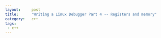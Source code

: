```yaml
---
layout:     post
title:      "Writing a Linux Debugger Part 4 -- Registers and memory"
category:   c++
tags:
 - c++
---
```

